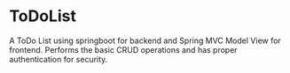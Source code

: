 # ToDoList
A ToDo List using springboot for backend and Spring MVC Model View for frontend.
Performs the basic CRUD operations and has proper authentication for security.
